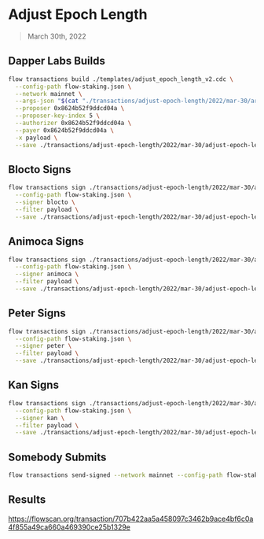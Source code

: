 # Adjust Epoch Length

> March 30th, 2022

## Dapper Labs Builds

```sh
flow transactions build ./templates/adjust_epoch_length_v2.cdc \
  --config-path flow-staking.json \
  --network mainnet \
  --args-json "$(cat "./transactions/adjust-epoch-length/2022/mar-30/arguments.json")" \
  --proposer 0x8624b52f9ddcd04a \
  --proposer-key-index 5 \
  --authorizer 0x8624b52f9ddcd04a \
  --payer 0x8624b52f9ddcd04a \
  -x payload \
  --save ./transactions/adjust-epoch-length/2022/mar-30/adjust-epoch-length-mar-30-unsigned.rlp
```

## Blocto Signs

```sh
flow transactions sign ./transactions/adjust-epoch-length/2022/mar-30/adjust-epoch-length-mar-30-unsigned.rlp \
  --config-path flow-staking.json \
  --signer blocto \
  --filter payload \
  --save ./transactions/adjust-epoch-length/2022/mar-30/adjust-epoch-length-mar-30-sig-1.rlp
```

## Animoca Signs

```sh
flow transactions sign ./transactions/adjust-epoch-length/2022/mar-30/adjust-epoch-length-mar-30-sig-1.rlp \
  --config-path flow-staking.json \
  --signer animoca \
  --filter payload \
  --save ./transactions/adjust-epoch-length/2022/mar-30/adjust-epoch-length-mar-30-sig-2.rlp
```

## Peter Signs

```sh
flow transactions sign ./transactions/adjust-epoch-length/2022/mar-30/adjust-epoch-length-mar-30-sig-2.rlp \
  --config-path flow-staking.json \
  --signer peter \
  --filter payload \
  --save ./transactions/adjust-epoch-length/2022/mar-30/adjust-epoch-length-mar-30-sig-3.rlp
```

## Kan Signs

```sh
flow transactions sign ./transactions/adjust-epoch-length/2022/mar-30/adjust-epoch-length-mar-30-sig-3.rlp \
  --config-path flow-staking.json \
  --signer kan \
  --filter payload \
  --save ./transactions/adjust-epoch-length/2022/mar-30/adjust-epoch-length-mar-30-sig-complete.rlp
```


## Somebody Submits

```sh
flow transactions send-signed --network mainnet --config-path flow-staking.json ./transactions/adjust-epoch-length/2022/mar-30/adjust-epoch-length-mar-30-sig-complete.rlp
```

## Results

https://flowscan.org/transaction/707b422aa5a458097c3462b9ace4bf6c0a4f855a49ca660a469390ce25b1329e
